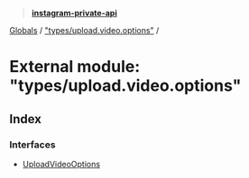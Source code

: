 > **[instagram-private-api](../README.md)**

[Globals](../README.md) / ["types/upload.video.options"](_types_upload_video_options_.md) /

# External module: "types/upload.video.options"

## Index

### Interfaces

* [UploadVideoOptions](../interfaces/_types_upload_video_options_.uploadvideooptions.md)